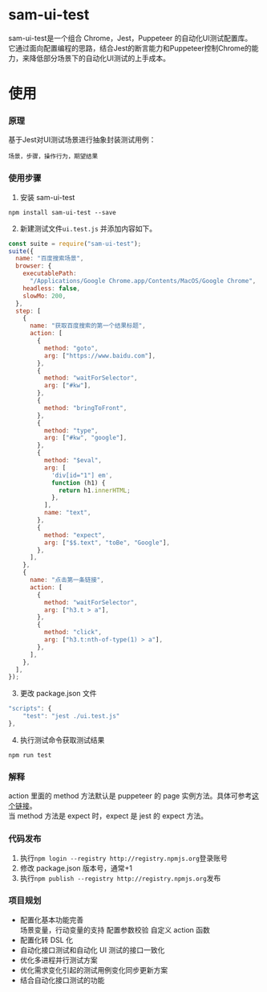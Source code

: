 # sam-ui-test

sam-ui-test是一个组合 Chrome，Jest，Puppeteer 的自动化UI测试配置库。  
它通过面向配置编程的思路，结合Jest的断言能力和Puppeteer控制Chrome的能力，来降低部分场景下的自动化UI测试的上手成本。

# 使用

### 原理  

基于Jest对UI测试场景进行抽象封装测试用例：

```
场景，步骤，操作行为，期望结果
```

### 使用步骤

1. 安装 sam-ui-test

```
npm install sam-ui-test --save
```

2. 新建测试文件`ui.test.js`
   并添加内容如下。

```javascript
const suite = require("sam-ui-test");
suite({
  name: "百度搜索场景",
  browser: {
    executablePath:
      "/Applications/Google Chrome.app/Contents/MacOS/Google Chrome",
    headless: false,
    slowMo: 200,
  },
  step: [
    {
      name: "获取百度搜索的第一个结果标题",
      action: [
        {
          method: "goto",
          arg: ["https://www.baidu.com"],
        },
        {
          method: "waitForSelector",
          arg: ["#kw"],
        },
        {
          method: "bringToFront",
        },
        {
          method: "type",
          arg: ["#kw", "google"],
        },
        {
          method: "$eval",
          arg: [
            'div[id="1"] em',
            function (h1) {
              return h1.innerHTML;
            },
          ],
          name: "text",
        },
        {
          method: "expect",
          arg: ["$$.text", "toBe", "Google"],
        },
      ],
    },
    {
      name: "点击第一条链接",
      action: [
        {
          method: "waitForSelector",
          arg: ["h3.t > a"],
        },
        {
          method: "click",
          arg: ["h3.t:nth-of-type(1) > a"],
        },
      ],
    },
  ],
});
```

3. 更改 package.json 文件

```javascript
"scripts": {
    "test": "jest ./ui.test.js"
},
```

4. 执行测试命令获取测试结果

```
npm run test
```

### 解释

action 里面的 method 方法默认是 puppeteer 的 page 实例方法。具体可参考[这个链接](https://github.com/GoogleChrome/puppeteer/blob/master/docs/api.md#class-page)。  
当 method 方法是 expect 时，expect 是 jest 的 expect 方法。

### 代码发布

1. 执行`npm login --registry http://registry.npmjs.org`登录账号
2. 修改 package.json 版本号，通常+1
3. 执行`npm publish --registry http://registry.npmjs.org`发布

### 项目规划

- 配置化基本功能完善  
   场景变量，行动变量的支持
   配置参数校验
   自定义 action 函数
- 配置化转 DSL 化  
- 自动化接口测试和自动化 UI 测试的接口一致化  
- 优化多进程并行测试方案  
- 优化需求变化引起的测试用例变化同步更新方案  
- 结合自动化接口测试的功能  